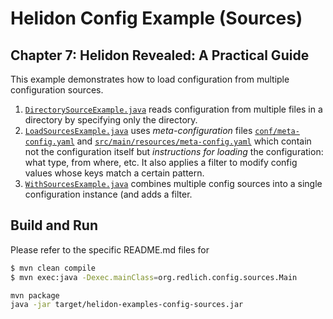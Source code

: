 # Helidon Config Example (Sources)
## Chapter 7: Helidon Revealed: A Practical Guide

This example demonstrates how to load configuration from multiple configuration sources.

1. [`DirectorySourceExample.java`](./src/main/java/io/helidon/config/examples/sources/DirectorySourceExample.java)
   reads configuration from multiple files in a directory by specifying only the directory.
2. [`LoadSourcesExample.java`](./src/main/java/io/helidon/config/examples/sources/LoadSourcesExample.java)
   uses _meta-configuration_ files [`conf/meta-config.yaml`](./conf/meta-config.yaml)
   and [`src/main/resources/meta-config.yaml`](./src/main/resources/meta-config.yaml)
   which contain not the configuration itself but
   _instructions for loading_ the configuration: what type, from where, etc. It also
   applies a filter to modify config values whose keys match a certain pattern.
3. [`WithSourcesExample.java`](./src/main/java/io/helidon/config/examples/sources/WithSourcesExample.java)
   combines multiple config sources into a single configuration instance (and adds a
   filter.


## Build and Run

Please refer to the specific README.md files for
```bash
$ mvn clean compile
$ mvn exec:java -Dexec.mainClass=org.redlich.config.sources.Main
```

```bash
mvn package
java -jar target/helidon-examples-config-sources.jar
```

